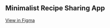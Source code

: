 ## Minimalist Recipe Sharing App
[View in Figma](https://www.figma.com/make/vbWLeBNvjxAUWV82kw1bJE/Minimalist-Recipe-Sharing-App?node-id=0-1&t=Y6iSswZNDKrdMd8T-1)
